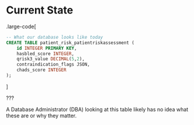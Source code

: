 # Current State

.large-code[

```sql
-- What our database looks like today
CREATE TABLE patient_risk_patientriskassessment (
    id INTEGER PRIMARY KEY,
    hasbled_score INTEGER,
    qrisk3_value DECIMAL(5,2),
    contraindication_flags JSON,
    chads_score INTEGER
);
```

]

???

A Database Administrator (DBA) looking at this table likely has no idea what these are or why they matter.
